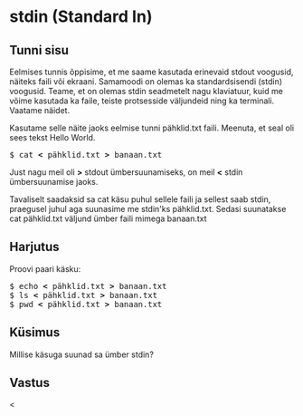 # stdin (Standard In)

## Tunni sisu

Eelmises tunnis õppisime, et me saame kasutada erinevaid stdout voogusid, näiteks faili või ekraani. Samamoodi on olemas ka standardsisendi (stdin) voogusid. Teame, et on olemas stdin seadmetelt nagu klaviatuur, kuid me võime kasutada ka faile, teiste protsesside väljundeid ning ka terminali. Vaatame näidet.

Kasutame selle näite jaoks eelmise tunni pähklid.txt faili. Meenuta, et seal oli sees tekst Hello World.

<pre>$ cat <b>&lt;</b> pähklid.txt <b>&gt;</b> banaan.txt </pre> 

Just nagu meil oli <b>&gt;</b> stdout ümbersuunamiseks, on meil <b>&lt;</b> stdin ümbersuunamise jaoks.

Tavaliselt saadaksid sa cat käsu puhul sellele faili ja sellest saab stdin, praegusel juhul aga suunasime me stdin'ks pähklid.txt. Sedasi suunatakse cat pähklid.txt väljund ümber faili mimega banaan.txt

## Harjutus

Proovi paari käsku:
<pre>
$ echo <b>&lt;</b> pähklid.txt <b>&gt;</b> banaan.txt
$ ls <b>&lt;</b> pähklid.txt <b>&gt;</b> banaan.txt
$ pwd <b>&lt;</b> pähklid.txt <b>&gt;</b> banaan.txt
</pre>

## Küsimus

Millise käsuga suunad sa ümber stdin?

## Vastus

<

